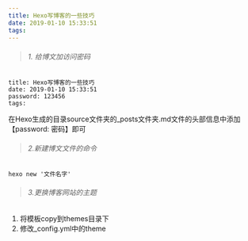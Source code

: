 ```yaml
---
title: Hexo写博客的一些技巧
date: 2019-01-10 15:33:51
tags:
---
```


> ###### 1. 给博文加访问密码

```
title: Hexo写博客的一些技巧
date: 2019-01-10 15:33:51
password: 123456
tags:
```
在Hexo生成的目录source文件夹的_posts文件夹.md文件的头部信息中添加【password: 密码】即可

> ###### 2.新建博文文件的命令

```
hexo new '文件名字'
```

> ###### 3.更换博客网站的主题

1. 将模板copy到themes目录下
2. 修改_config.yml中的theme


